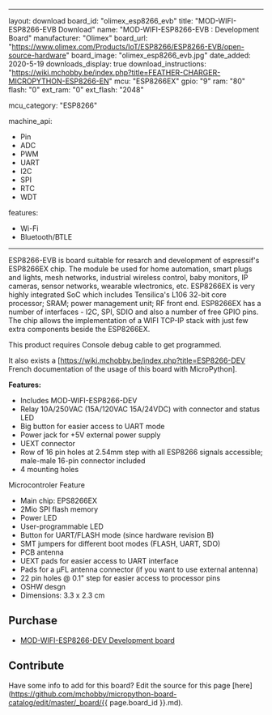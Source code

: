 
---
layout: download
board_id: "olimex_esp8266_evb"
title: "MOD-WIFI-ESP8266-EVB Download"
name: "MOD-WIFI-ESP8266-EVB : Development Board"
manufacturer: "Olimex"
board_url: "https://www.olimex.com/Products/IoT/ESP8266/ESP8266-EVB/open-source-hardware"
board_image: "olimex_esp8266_evb.jpg"
date_added: 2020-5-19
downloads_display: true
download_instructions: "https://wiki.mchobby.be/index.php?title=FEATHER-CHARGER-MICROPYTHON-ESP8266-EN"
mcu: "ESP8266EX"
gpio: "9"
ram: "80"
flash: "0"
ext_ram: "0"
ext_flash: "2048"

mcu_category: "ESP8266"

machine_api:
  - Pin
  - ADC
  - PWM
  - UART
  - I2C
  - SPI
  - RTC
  - WDT

features:
  - Wi-Fi
  - Bluetooth/BTLE
---

ESP8266-EVB is board suitable for resarch and development of espressif's ESP8266EX chip. The module be used for home automation, smart plugs and lights, mesh networks, industrial wireless control, baby monitors, IP cameras, sensor networks, wearable wlectronics, etc.
ESP8266EX is very highly integrated SoC which includes Tensilica's L106 32-bit core processor; SRAM; power management unit; RF front end. ESP8266EX has a number of interfaces - I2C, SPI, SDIO and also a number of free GPIO pins. The chip allows the implementation of a WIFI TCP-IP stack with just few extra components beside the ESP8266EX.

This product requires Console debug cable to get programmed.

It also exists a [https://wiki.mchobby.be/index.php?title=ESP8266-DEV French documentation of the usage of this board with MicroPython]. 

**Features:**

* Includes MOD-WIFI-ESP8266-DEV
* Relay 10A/250VAC (15A/120VAC 15A/24VDC) with connector and status LED
* Big button for easier access to UART mode
* Power jack for +5V external power supply
* UEXT connector
* Row of 16 pin holes at 2.54mm step with all ESP8266 signals accessible; male-male 16-pin connector included 
* 4 mounting holes

Microcontroler Feature
* Main chip: EPS8266EX
* 2Mio SPI flash memory
* Power LED
* User-programmable LED
* Button for UART/FLASH mode (since hardware revision B)
* SMT jumpers for different boot modes (FLASH, UART, SDO)
* PCB antenna
* UEXT pads for easier access to UART interface
* Pads for a µFL antenna connector (if you want to use external antenna)
* 22 pin holes @ 0.1" step for easier access to processor pins
* OSHW desgn
* Dimensions: 3.3 x 2.3 cm


## Purchase
* [MOD-WIFI-ESP8266-DEV Development board](https://www.olimex.com/Products/IoT/ESP8266/ESP8266-EVB/open-source-hardware)

## Contribute

Have some info to add for this board? Edit the source for this page [here](https://github.com/mchobby/micropython-board-catalog/edit/master/_board/{{ page.board_id }}.md).

